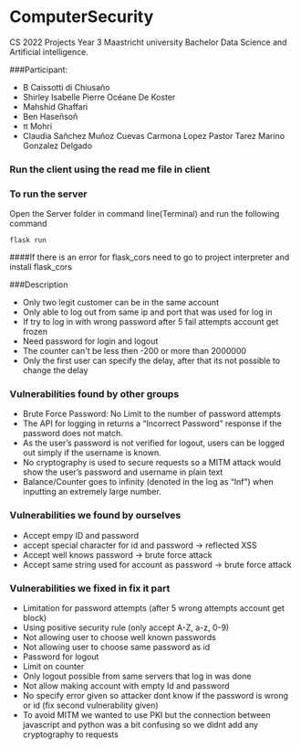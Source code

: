 # ComputerSecurity
CS 2022 Projects Year 3 Maastricht university Bachelor Data Science and Artificial intelligence.

###Participant:
* B Caissotti di Chiusaño
* Shirley Isabelle Pierre Océane De Koster 
* Mahshid Ghaffari
* Ben Haseñsoñ
* π  Mohri
* Claudia Sañchez Muñoz Cuevas Carmona Lopez Pastor Tarez Marino Gonzalez Delgado 

### Run the client using the read me file in client  

### To run the server
Open the Server folder in command line(Terminal) and run the following command
```
flask run
```
####If there is an error for flask_cors need to go to project interpreter and install flask_cors

###Description 
* Only two legit customer can be in the same account
* Only able to log out from same ip and port that was used for log in 
* If try to log in with wrong password after 5 fail attempts account get frozen
* Need password for login and logout 
* The counter can't be less then -200 or more than 2000000 
* Only the first user can specify the delay, after that its not possible to change the delay

### Vulnerabilities found by other groups
* Brute Force Password: No Limit to the number of password attempts 
* The API for logging in returns a “Incorrect Password” response if the password does not match.
* As the user’s password is not verified for logout, users can be logged out simply if the username is known.
* No cryptography is used to secure requests so a MITM attack would show the user’s password and username in plain text
* Balance/Counter goes to infinity (denoted in the log as “Inf”) when inputting an extremely large
number.


### Vulnerabilities we found by ourselves
* Accept empy ID and password 
* accept special character for id and password &#8594; reflected XSS 
* Accept well knows password &#8594; brute force attack
* Accept same string used for account as password &#8594; brute force attack

### Vulnerabilities we fixed in fix it part
* Limitation for password attempts (after 5 wrong attempts account get block)
* Using positive security rule (only accept A-Z, a-z, 0-9)
* Not allowing user to choose well known passwords
* Not allowing user to choose same password as id
* Password for logout 
* Limit on counter 
* Only logout possible from same servers that log in was done
* Not allow making account with empty Id and password 
* No specify error given so attacker dont know if the password is wrong or id (fix second vulnerability given)
* To avoid MITM we wanted to use PKI but the connection between javascript and python was a bit confusing so we didnt add any cryptography to requests 

